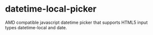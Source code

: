 datetime-local-picker
=====================

AMD compatible javascript datetime picker that supports HTML5 input types datetime-local and date.
